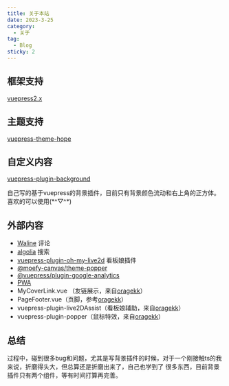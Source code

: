 ```yaml
---
title: 关于本站
date: 2023-3-25
category:
  - 关于
tag:
  - Blog
sticky: 2
---
```


## 框架支持

[vuepress2.x](https://v2.vuepress.vuejs.org/zh/)

## 主题支持

[vuepress-theme-hope](https://theme-hope.vuejs.press/zh/)

## 自定义内容

[vuepress-plugin-background](https://github.com/S-sherry-R/vuepress-plugin-background)

自己写的基于vuepress的背景插件，目前只有背景颜色流动和右上角的正方体。喜欢的可以使用(\*\^▽\^\*)

## 外部内容

- [Waline](https://waline.js.org/) 评论
- [algolia](https://www.algolia.com/developers/?utm_content=powered_by&utm_source=localhost&utm_medium=referral&utm_campaign=docsearch) 搜索
- [vuepress-plugin-oh-my-live2d](https://github.com/oh-my-live2d/vuepress-plugin-oh-my-live2d) 看板娘插件
- [@moefy-canvas/theme-popper](https://github.com/moefyit/moefy-canvas)
- [@vuepress/plugin-google-analytics](https://v2.vuepress.vuejs.org/zh/reference/plugin/google-analytics.html)
- [PWA](https://vuepress-theme-hope.gitee.io/v2/pwa/zh/)
- MyCoverLink.vue （友链展示，来自[oragekk](https://oragekk.me/)）
- PageFooter.vue（页脚，参考[oragekk](https://oragekk.me/)）
- vuepress-plugin-live2DAssist（看板娘辅助，来自[oragekk](https://oragekk.me/)）
- vuepress-plugin-popper（鼠标特效，来自[oragekk](https://oragekk.me/)）

## 总结
过程中，碰到很多bug和问题，尤其是写背景插件的时候，对于一个刚接触ts的我来说，折磨得头大，但总算还是折磨出来了，自己也学到了
很多东西，目前背景插件只有两个组件，等有时间打算再完善。
